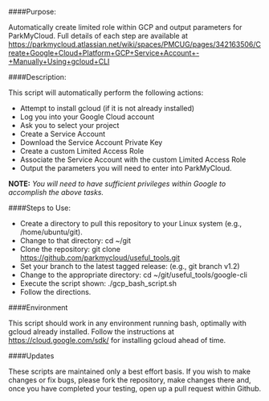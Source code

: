 ####Purpose: 

Automatically create limited role within GCP and output parameters for ParkMyCloud.  Full details of each step are available at https://parkmycloud.atlassian.net/wiki/spaces/PMCUG/pages/342163506/Create+Google+Cloud+Platform+GCP+Service+Account+-+Manually+Using+gcloud+CLI


####Description:

This script will automatically perform the following actions:

* Attempt to install gcloud (if it is not already installed)
* Log you into your Google Cloud account
* Ask you to select your project
* Create a Service Account
* Download the Service Account Private Key
* Create a custom Limited Access Role
* Associate the Service Account with the custom Limited Access Role
* Output the parameters you will need to enter into ParkMyCloud.

**NOTE:** _You will need to have sufficient privileges within Google to accomplish the above tasks._


####Steps to Use:

* Create a directory to pull this repository to your Linux system (e.g., /home/ubuntu/git).
* Change to that directory:  cd ~/git
* Clone the repository: git clone https://github.com/parkmycloud/useful_tools.git
* Set your branch to the latest tagged release: (e.g., git branch v1.2)
* Change to the appropriate directory: cd ~/git/useful_tools/google-cli
* Execute the script shown:  ./gcp_bash_script.sh
* Follow the directions.


####Environment

This script should work in any environment running bash, optimally with gcloud already installed.  Follow the instructions at https://cloud.google.com/sdk/ for installing gcloud ahead of time. 


####Updates

These scripts are maintained only a best effort basis. If you wish to make changes or fix bugs, please fork the repository, make changes there and, once you have completed your testing, open up a pull request within Github.


